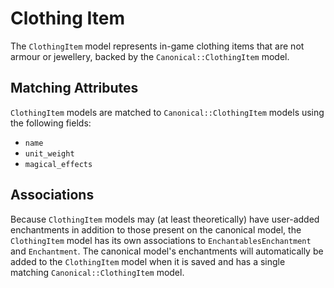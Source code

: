 # Clothing Item

The `ClothingItem` model represents in-game clothing items that are not armour or jewellery, backed by the `Canonical::ClothingItem` model.

## Matching Attributes

`ClothingItem` models are matched to `Canonical::ClothingItem` models using the following fields:

* `name`
* `unit_weight`
* `magical_effects`

## Associations

Because `ClothingItem` models may (at least theoretically) have user-added enchantments in addition to those present on the canonical model, the `ClothingItem` model has its own associations to `EnchantablesEnchantment` and `Enchantment`. The canonical model's enchantments will automatically be added to the `ClothingItem` model when it is saved and has a single matching `Canonical::ClothingItem` model.
